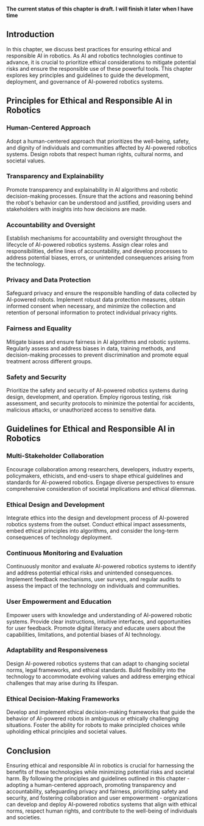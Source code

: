 **The current status of this chapter is draft. I will finish it later when I have time**

Introduction
------------

In this chapter, we discuss best practices for ensuring ethical and responsible AI in robotics. As AI and robotics technologies continue to advance, it is crucial to prioritize ethical considerations to mitigate potential risks and ensure the responsible use of these powerful tools. This chapter explores key principles and guidelines to guide the development, deployment, and governance of AI-powered robotics systems.

Principles for Ethical and Responsible AI in Robotics
-----------------------------------------------------

### Human-Centered Approach

Adopt a human-centered approach that prioritizes the well-being, safety, and dignity of individuals and communities affected by AI-powered robotics systems. Design robots that respect human rights, cultural norms, and societal values.

### Transparency and Explainability

Promote transparency and explainability in AI algorithms and robotic decision-making processes. Ensure that the actions and reasoning behind the robot's behavior can be understood and justified, providing users and stakeholders with insights into how decisions are made.

### Accountability and Oversight

Establish mechanisms for accountability and oversight throughout the lifecycle of AI-powered robotics systems. Assign clear roles and responsibilities, define lines of accountability, and develop processes to address potential biases, errors, or unintended consequences arising from the technology.

### Privacy and Data Protection

Safeguard privacy and ensure the responsible handling of data collected by AI-powered robots. Implement robust data protection measures, obtain informed consent when necessary, and minimize the collection and retention of personal information to protect individual privacy rights.

### Fairness and Equality

Mitigate biases and ensure fairness in AI algorithms and robotic systems. Regularly assess and address biases in data, training methods, and decision-making processes to prevent discrimination and promote equal treatment across different groups.

### Safety and Security

Prioritize the safety and security of AI-powered robotics systems during design, development, and operation. Employ rigorous testing, risk assessment, and security protocols to minimize the potential for accidents, malicious attacks, or unauthorized access to sensitive data.

Guidelines for Ethical and Responsible AI in Robotics
-----------------------------------------------------

### Multi-Stakeholder Collaboration

Encourage collaboration among researchers, developers, industry experts, policymakers, ethicists, and end-users to shape ethical guidelines and standards for AI-powered robotics. Engage diverse perspectives to ensure comprehensive consideration of societal implications and ethical dilemmas.

### Ethical Design and Development

Integrate ethics into the design and development process of AI-powered robotics systems from the outset. Conduct ethical impact assessments, embed ethical principles into algorithms, and consider the long-term consequences of technology deployment.

### Continuous Monitoring and Evaluation

Continuously monitor and evaluate AI-powered robotics systems to identify and address potential ethical risks and unintended consequences. Implement feedback mechanisms, user surveys, and regular audits to assess the impact of the technology on individuals and communities.

### User Empowerment and Education

Empower users with knowledge and understanding of AI-powered robotic systems. Provide clear instructions, intuitive interfaces, and opportunities for user feedback. Promote digital literacy and educate users about the capabilities, limitations, and potential biases of AI technology.

### Adaptability and Responsiveness

Design AI-powered robotics systems that can adapt to changing societal norms, legal frameworks, and ethical standards. Build flexibility into the technology to accommodate evolving values and address emerging ethical challenges that may arise during its lifespan.

### Ethical Decision-Making Frameworks

Develop and implement ethical decision-making frameworks that guide the behavior of AI-powered robots in ambiguous or ethically challenging situations. Foster the ability for robots to make principled choices while upholding ethical principles and societal values.

Conclusion
----------

Ensuring ethical and responsible AI in robotics is crucial for harnessing the benefits of these technologies while minimizing potential risks and societal harm. By following the principles and guidelines outlined in this chapter - adopting a human-centered approach, promoting transparency and accountability, safeguarding privacy and fairness, prioritizing safety and security, and fostering collaboration and user empowerment - organizations can develop and deploy AI-powered robotics systems that align with ethical norms, respect human rights, and contribute to the well-being of individuals and societies.
